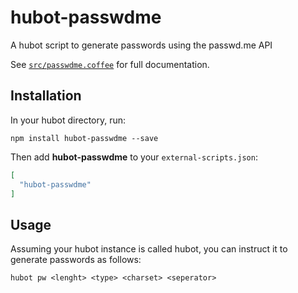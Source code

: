 # hubot-passwdme

A hubot script to generate passwords using the passwd.me API

See [`src/passwdme.coffee`](src/passwdme.coffee) for full documentation.

## Installation

In your hubot directory, run:

`npm install hubot-passwdme --save`

Then add **hubot-passwdme** to your `external-scripts.json`:

```json
[
  "hubot-passwdme"
]
```

## Usage

Assuming your hubot instance is called hubot, you can instruct it to generate passwords as follows:

```
hubot pw <lenght> <type> <charset> <seperator>
```
